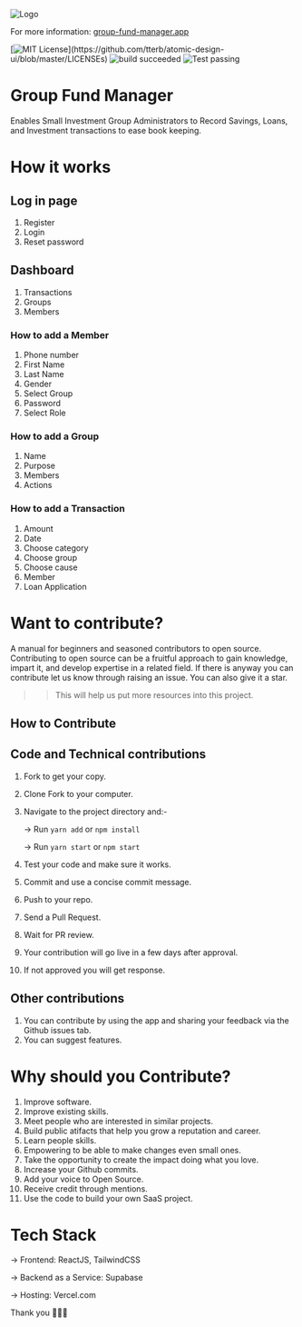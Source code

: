 ![Logo](public/logo192.png)

For more information: [group-fund-manager.app](https://group-fund-manager.vercel.app)

[![MIT License](https://img.shields.io/apm/l/atomic-design-ui.svg?)](https://github.com/tterb/atomic-design-ui/blob/master/LICENSEs)
![build succeeded](https://img.shields.io/badge/build-succeeded-brightgreen.svg)
![Test passing](https://img.shields.io/badge/Tests-passing-brightgreen.svg)

# Group Fund Manager

Enables Small Investment Group Administrators to Record Savings, Loans, and Investment transactions to ease book keeping.

# How it works

## Log in page

1. Register
2. Login
3. Reset password

## Dashboard

1. Transactions
2. Groups
3. Members

### How to add a Member

1. Phone number
2. First Name
3. Last Name
4. Gender
5. Select Group
6. Password
7. Select Role

### How to add a Group

1. Name
2. Purpose
3. Members
4. Actions

### How to add a Transaction

1. Amount
2. Date
3. Choose category
4. Choose group
5. Choose cause
6. Member
7. Loan Application

# Want to contribute?

A manual for beginners and seasoned contributors to open source.
Contributing to open source can be a fruitful approach to gain knowledge, impart it, and develop expertise in a related field.
If there is anyway you can contribute let us know through raising an issue.
You can also give it a star.

>> This will help us put more resources into this project.

## How to Contribute

## Code and Technical contributions

1. Fork to get your copy.
2. Clone Fork to your computer.
3. Navigate to the project directory and:-

    → Run ``yarn add`` or ``npm install``

    → Run ``yarn start`` or ``npm start``

4. Test your code and make sure it works.
5. Commit and use a concise commit message.
6. Push to your repo.
7. Send a Pull Request.
8. Wait for PR review.

9. Your contribution will go live in a few days after approval.

10. If not approved you will get response.

## Other contributions

1. You can contribute by using the app and sharing your feedback via the Github issues tab.
3. You can suggest features.

# Why should you Contribute?

1. Improve software.
2. Improve existing skills.
3. Meet people who are interested in similar projects.
4. Build public atifacts that help you grow a reputation and career.
5. Learn people skills.
6. Empowering to be able to make changes even small ones.
7. Take the opportunity to create the impact doing what you love.
8. Increase your Github commits.
9. Add your voice to Open Source.
10. Receive credit through mentions.
11. Use the code to build your own SaaS project.

# Tech Stack

→ Frontend: ReactJS, TailwindCSS

→ Backend as a Service: Supabase

→ Hosting: Vercel.com

Thank you 🙂👍🏽



